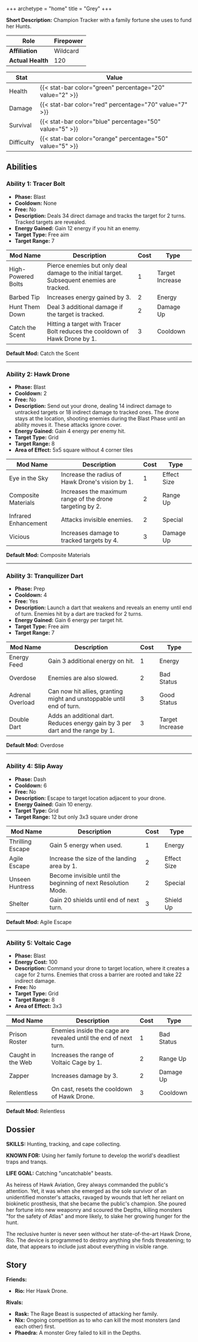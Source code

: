 +++
archetype = "home"
title = "Grey"
+++

**Short Description:** Champion Tracker with a family fortune she uses to fund her Hunts.

| **Role**          | Firepower |
| ----------------- | --------- |
| **Affiliation**   | Wildcard  |
| **Actual Health** | 120       |

| **Stat**   | **Value**                                                 |
| ---------- | --------------------------------------------------------- |
| Health     | {{< stat-bar color="green" percentage="20" value="2" >}}  |
| Damage     | {{< stat-bar color="red" percentage="70" value="7" >}}    |
| Survival   | {{< stat-bar color="blue" percentage="50" value="5" >}}   |
| Difficulty | {{< stat-bar color="orange" percentage="50" value="5" >}} |

## Abilities

### Ability 1: Tracer Bolt

- **Phase:** Blast
- **Cooldown:** None
- **Free:** No
- **Description:** Deals 34 direct damage and tracks the target for 2 turns. Tracked targets are revealed.
- **Energy Gained:** Gain 12 energy if you hit an enemy.
- **Target Type:** Free aim
- **Target Range:** 7

| **Mod Name**       | **Description**                                                                            | **Cost** | **Type**        |
| ------------------ | ------------------------------------------------------------------------------------------ | -------- | --------------- |
| High-Powered Bolts | Pierce enemies but only deal damage to the initial target. Subsequent enemies are tracked. | 1        | Target Increase |
| Barbed Tip         | Increases energy gained by 3.                                                              | 2        | Energy          |
| Hunt Them Down     | Deal 3 additional damage if the target is tracked.                                         | 2        | Damage Up       |
| Catch the Scent    | Hitting a target with Tracer Bolt reduces the cooldown of Hawk Drone by 1.                 | 3        | Cooldown        |

**Default Mod:** Catch the Scent

---

### Ability 2: Hawk Drone

- **Phase:** Blast
- **Cooldown:** 2
- **Free:** No
- **Description:** Send out your drone, dealing 14 indirect damage to untracked targets or 18 indirect damage to tracked ones. The drone stays at the location, shooting enemies during the Blast Phase until an ability moves it. These attacks ignore cover.
- **Energy Gained:** Gain 4 energy per enemy hit.
- **Target Type:** Grid
- **Target Range:** 8
- **Area of Effect:** 5x5 square without 4 corner tiles

| **Mod Name**         | **Description**                                          | **Cost** | **Type**    |
| -------------------- | -------------------------------------------------------- | -------- | ----------- |
| Eye in the Sky       | Increase the radius of Hawk Drone's vision by 1.         | 1        | Effect Size |
| Composite Materials  | Increases the maximum range of the drone targeting by 2. | 2        | Range Up    |
| Infrared Enhancement | Attacks invisible enemies.                               | 2        | Special     |
| Vicious              | Increases damage to tracked targets by 4.                | 3        | Damage Up   |

**Default Mod:** Composite Materials

---

### Ability 3: Tranquilizer Dart

- **Phase:** Prep
- **Cooldown:** 4
- **Free:** Yes
- **Description:** Launch a dart that weakens and reveals an enemy until end of turn. Enemies hit by a dart are tracked for 2 turns.
- **Energy Gained:** Gain 6 energy per target hit.
- **Target Type:** Free aim
- **Target Range:** 7

| **Mod Name**     | **Description**                                                                | **Cost** | **Type**        |
| ---------------- | ------------------------------------------------------------------------------ | -------- | --------------- |
| Energy Feed      | Gain 3 additional energy on hit.                                               | 1        | Energy          |
| Overdose         | Enemies are also slowed.                                                       | 2        | Bad Status      |
| Adrenal Overload | Can now hit allies, granting might and unstoppable until end of turn.          | 3        | Good Status     |
| Double Dart      | Adds an additional dart. Reduces energy gain by 3 per dart and the range by 1. | 3        | Target Increase |

**Default Mod:** Overdose

---

### Ability 4: Slip Away

- **Phase:** Dash
- **Cooldown:** 6
- **Free:** No
- **Description:** Escape to target location adjacent to your drone.
- **Energy Gained:** Gain 10 energy.
- **Target Type:** Grid
- **Target Range:** 12 but only 3x3 square under drone

| **Mod Name**     | **Description**                                               | **Cost** | **Type**    |
| ---------------- | ------------------------------------------------------------- | -------- | ----------- |
| Thrilling Escape | Gain 5 energy when used.                                      | 1        | Energy      |
| Agile Escape     | Increase the size of the landing area by 1.                   | 2        | Effect Size |
| Unseen Huntress  | Become invisible until the beginning of next Resolution Mode. | 2        | Special     |
| Shelter          | Gain 20 shields until end of next turn.                       | 3        | Shield Up   |

**Default Mod:** Agile Escape

---

### Ability 5: Voltaic Cage

- **Phase:** Blast
- **Energy Cost:** 100
- **Description:** Command your drone to target location, where it creates a cage for 2 turns. Enemies that cross a barrier are rooted and take 22 indirect damage.
- **Free:** No
- **Target Type:** Grid
- **Target Range:** 8
- **Area of Effect:** 3x3

| **Mod Name**      | **Description**                                                  | **Cost** | **Type**   |
| ----------------- | ---------------------------------------------------------------- | -------- | ---------- |
| Prison Roster     | Enemies inside the cage are revealed until the end of next turn. | 1        | Bad Status |
| Caught in the Web | Increases the range of Voltaic Cage by 1.                        | 2        | Range Up   |
| Zapper            | Increases damage by 3.                                           | 2        | Damage Up  |
| Relentless        | On cast, resets the cooldown of Hawk Drone.                      | 3        | Cooldown   |

**Default Mod:** Relentless

## Dossier

**SKILLS:** Hunting, tracking, and cape collecting.

**KNOWN FOR:** Using her family fortune to develop the world's deadliest traps and tranqs.

**LIFE GOAL:** Catching "uncatchable" beasts.

As heiress of Hawk Aviation, Grey always commanded the public's attention. Yet, it was when she emerged as the sole survivor of an unidentified monster's attacks, ravaged by wounds that left her reliant on biokinetic prosthesis, that she became the public's champion. She poured her fortune into new weaponry and scoured the Depths, killing monsters "for the safety of Atlas" and more likely, to slake her growing hunger for the hunt.

The reclusive hunter is never seen without her state-of-the-art Hawk Drone, Rio. The device is programmed to destroy anything she finds threatening; to date, that appears to include just about everything in visible range.

## Story

**Friends:**

- **Rio:** Her Hawk Drone.

**Rivals:**

- **Rask:** The Rage Beast is suspected of attacking her family.
- **Nix:** Ongoing competition as to who can kill the most monsters (and each other) first.
- **Phaedra:** A monster Grey failed to kill in the Depths.
